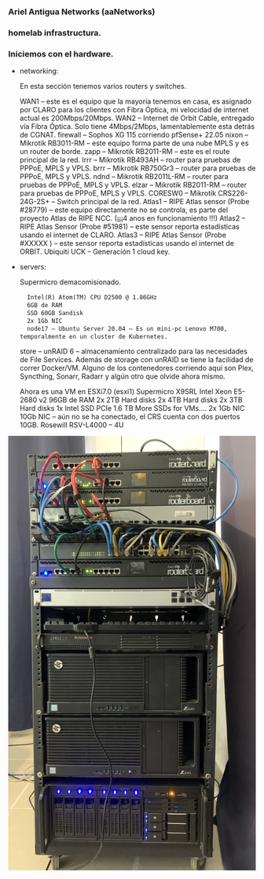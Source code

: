 ### Ariel Antigua Networks (aaNetworks)
### homelab infrastructura.

### Iniciemos con el hardware.

- networking:

    En esta sección tenemos varios routers y switches.

    WAN1 – este es el equipo que la mayoría tenemos en casa, es asignado por CLARO para los clientes con Fibra Óptica, mi velocidad de internet actual es 200Mbps/20Mbps.
    WAN2 – Internet de Orbit Cable, entregado vía Fibra Óptica. Solo tiene 4Mbps/2Mbps, lamentablemente esta detrás de CGNAT.
    firewall – Sophos XG 115 corriendo pfSense+ 22.05
    nixon – Mikrotik RB3011-RM – este equipo forma parte de una nube MPLS y es un router de borde.
    zapp – Mikrotik RB2011-RM – este es el route principal de la red.
    lrrr –   Mikrotik RB493AH – router para pruebas de PPPoE, MPLS y VPLS.
    brrr –  Mikrotik RB750Gr3 – router para pruebas de PPPoE, MPLS y VPLS.
    ndnd – Mikrotik RB2011L-RM – router para pruebas de PPPoE, MPLS y VPLS.
    elzar – Mikrotik RB2011-RM – router para pruebas de PPPoE, MPLS y VPLS.
    CORESW0 – Mikrotik CRS226-24G-2S+ – Switch principal de la red.
    Atlas1 – RIPE Atlas sensor (Probe #28779) – este equipo directamente no se controla, es parte del proyecto Atlas de RIPE NCC. (¡¡¡4 anos en funcionamiento !!!)
    Atlas2 – RIPE Atlas Sensor (Probe #51981) – este sensor reporta estadísticas usando el internet de CLARO.
    Atlas3 – RIPE Atlas Sensor (Probe #XXXXX ) – este sensor reporta estadísticas usando el internet de ORBIT.
    Ubiquiti UCK – Generación 1 cloud key.


- servers:

    Supermicro demacomisionado.

        Intel(R) Atom(TM) CPU D2500 @ 1.86GHz
        6GB de RAM
        SSD 60GB Sandisk
        2x 1Gb NIC
        node17 – Ubuntu Server 20.04 – Es un mini-pc Lenovo M700, temporalmente en un cluster de Kubernetes.


    store – unRAID 6 – almacenamiento centralizado para las necesidades de File Services. Además de storage con unRAID se tiene la facilidad de correr Docker/VM. Alguno de los contenedores corriendo aquí son Plex, Syncthing, Sonarr, Radarr y algún otro que olvide ahora mismo.

    Ahora es una VM en ESXi7.0 (esxi1)
    Supermicro X9SRL
    Intel Xeon E5-2680 v2
    96GB de RAM
    2x 2TB Hard disks
    2x 4TB Hard disks
    2x 3TB Hard disks
    1x Intel SSD PCIe 1.6 TB
    More SSDs for VMs….
    2x 1Gb NIC
    10Gb NIC – aún no se ha conectado, el CRS cuenta con dos puertos 10GB.
    Rosewill RSV-L4000 – 4U



![image](images/homelab_20231208.jpeg)